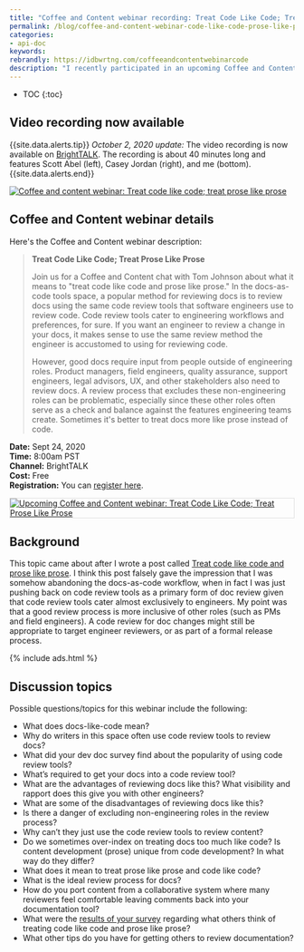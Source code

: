 ```yaml
---
title: "Coffee and Content webinar recording: Treat Code Like Code; Treat Prose Like Prose"
permalink: /blog/coffee-and-content-webinar-code-like-code-prose-like-prose/
categories:
- api-doc
keywords:
rebrandly: https://idbwrtng.com/coffeeandcontentwebinarcode
description: "I recently participated in an upcoming Coffee and Content webinar called <a href='https://www.brighttalk.com/webcast/9273/425657'>Treat Code Like Code; Treat Prose Like Prose</a> on September 24, 2020, with Scott Abel and Casey Jordan. A recording of the video is now available."
---
```


* TOC
{:toc}

## Video recording now available

{{site.data.alerts.tip}} <i>October 2, 2020 update:</i> The video recording is now available on <a href='https://www.brighttalk.com/webcast/9273/425657'>BrightTALK</a>. The recording is about 40 minutes long and features Scott Abel (left), Casey Jordan (right), and me (bottom). {{site.data.alerts.end}}

<a href="https://www.brighttalk.com/webcast/9273/425657"><img src="{{site.media}}/brighttalkcodelikecodeprosewebinarscreenshot.png" alt="Coffee and content webinar: Treat code like code; treat prose like prose" /></a>

## Coffee and Content webinar details

Here's the Coffee and Content webinar description:

> **Treat Code Like Code; Treat Prose Like Prose**
>
> Join us for a Coffee and Content chat with Tom Johnson about what it means to "treat code like code and prose like prose." In the docs-as-code tools space, a popular method for reviewing docs is to review docs using the same code review tools that software engineers use to review code. Code review tools cater to engineering workflows and preferences, for sure. If you want an engineer to review a change in your docs, it makes sense to use the same review method the engineer is accustomed to using for reviewing code.
>
> However, good docs require input from people outside of engineering roles. Product managers, field engineers, quality assurance, support engineers, legal advisors, UX, and other stakeholders also need to review docs. A review process that excludes these non-engineering roles can be problematic, especially since these other roles often serve as a check and balance against the features engineering teams create. Sometimes it's better to treat docs more like prose instead of code.

**Date:** Sept 24, 2020 <br/>
**Time:** 8:00am PST <br/>
**Channel:** BrightTALK <br/>
**Cost:** Free <br/>
**Registration:** You can [register here](https://www.brighttalk.com/webcast/9273/425657).

<a href="https://www.brighttalk.com/webcast/9273/425657"><img style="border: 1px solid #dedede;" src="{{site.media}}/coffeewebinarscottpatrickcode.jpeg" alt="Upcoming Coffee and Content webinar: Treat Code Like Code; Treat Prose Like Prose" /></a>

## Background

This topic came about after I wrote a post called [Treat code like code and prose like prose](/blog/treat-code-like-code-and-prose-like-prose/). I think this post falsely gave the impression that I was somehow abandoning the docs-as-code workflow, when in fact I was just pushing back on code review tools as a primary form of doc review given that code review tools cater almost exclusively to engineers. My point was that a good review process is more inclusive of other roles (such as PMs and field engineers). A code review for doc changes might still be appropriate to target engineer reviewers, or as part of a formal release process.

{% include ads.html %}

## Discussion topics

Possible questions/topics for this webinar include the following:

* What does docs-like-code mean?
* Why do writers in this space often use code review tools to review docs?
* What did your dev doc survey find about the popularity of using code review tools?
* What’s required to get your docs into a code review tool?
* What are the advantages of reviewing docs like this? What visibility and rapport does this give you with other engineers?
* What are some of the disadvantages of reviewing docs like this?
* Is there a danger of excluding non-engineering roles in the review process?
* Why can’t they just use the code review tools to review content?
* Do we sometimes over-index on treating docs too much like code? Is content development (prose) unique from code development? In what way do they differ?
* What does it mean to treat prose like prose and code like code?
* What is the ideal review process for docs?
* How do you port content from a collaborative system where many reviewers feel comfortable leaving comments back into your documentation tool?
* What were the [results of your survey](/learnapidoc/docapis_trends.html#developer-documentation-trends-how-developer-documentation-trends-differ-from-general-technical-communication-trends) regarding what others think of treating code like code and prose like prose?
* What other tips do you have for getting others to review documentation?
